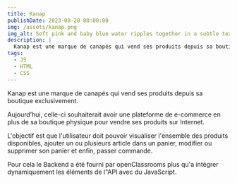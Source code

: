 ```yaml
---
title: Kanap
publishDate: 2023-08-28 00:00:00
img: /assets/kanap.png
img_alt: Soft pink and baby blue water ripples together in a subtle texture.
description: |
  Kanap est une marque de canapés qui vend ses produits depuis sa boutique.
tags:
  - JS
  - HTML
  - CSS
---
```

Kanap est une marque de canapés qui vend ses produits depuis sa boutique exclusivement.

Aujourd’hui, celle-ci souhaiterait avoir une plateforme de e-commerce en plus de sa boutique physique pour vendre ses produits sur Internet.


L'objectif est que l'utilisateur doit pouvoir visualiser l'ensemble des produits disponibles, ajouter un ou plusieurs article dans un panier, modifier ou supprimer son panier et enfin, passer commande.

Pour cela le Backend a été fourni par openClassrooms plus qu'a intégrer dynamiquement les éléments de l"API avec du JavaScript.


